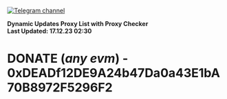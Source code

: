 [![Telegram channel](https://img.shields.io/endpoint?url=https://runkit.io/damiankrawczyk/telegram-badge/branches/master?url=https://t.me/n4z4v0d)](https://t.me/n4z4v0d) 

**Dynamic Updates Proxy List with Proxy Checker**  
**Last Updated: 17.12.23 02:30**

# DONATE (_any evm_) - 0xDEADf12DE9A24b47Da0a43E1bA70B8972F5296F2
